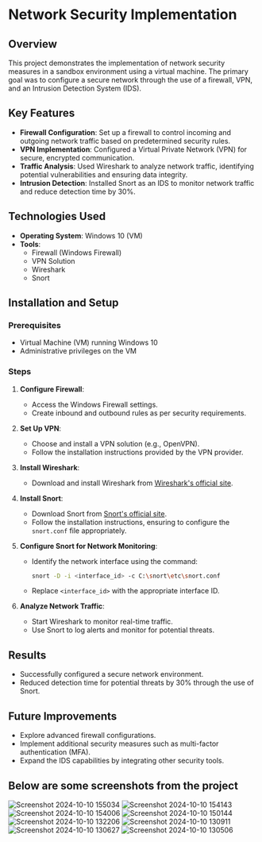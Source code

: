 # Network Security Implementation

## Overview
This project demonstrates the implementation of network security measures in a sandbox environment using a virtual machine. The primary goal was to configure a secure network through the use of a firewall, VPN, and an Intrusion Detection System (IDS). 

## Key Features
- **Firewall Configuration**: Set up a firewall to control incoming and outgoing network traffic based on predetermined security rules.
- **VPN Implementation**: Configured a Virtual Private Network (VPN) for secure, encrypted communication.
- **Traffic Analysis**: Used Wireshark to analyze network traffic, identifying potential vulnerabilities and ensuring data integrity.
- **Intrusion Detection**: Installed Snort as an IDS to monitor network traffic and reduce detection time by 30%.

## Technologies Used
- **Operating System**: Windows 10 (VM)
- **Tools**: 
  - Firewall (Windows Firewall)
  - VPN Solution
  - Wireshark
  - Snort

## Installation and Setup

### Prerequisites
- Virtual Machine (VM) running Windows 10
- Administrative privileges on the VM

### Steps
1. **Configure Firewall**:
   - Access the Windows Firewall settings.
   - Create inbound and outbound rules as per security requirements.

2. **Set Up VPN**:
   - Choose and install a VPN solution (e.g., OpenVPN).
   - Follow the installation instructions provided by the VPN provider.

3. **Install Wireshark**:
   - Download and install Wireshark from [Wireshark's official site](https://www.wireshark.org/).

4. **Install Snort**:
   - Download Snort from [Snort's official site](https://www.snort.org/downloads).
   - Follow the installation instructions, ensuring to configure the `snort.conf` file appropriately.

5. **Configure Snort for Network Monitoring**:
   - Identify the network interface using the command:
     ```bash
     snort -D -i <interface_id> -c C:\snort\etc\snort.conf
     ```
   - Replace `<interface_id>` with the appropriate interface ID.

6. **Analyze Network Traffic**:
   - Start Wireshark to monitor real-time traffic.
   - Use Snort to log alerts and monitor for potential threats.

## Results
- Successfully configured a secure network environment.
- Reduced detection time for potential threats by 30% through the use of Snort.

## Future Improvements
- Explore advanced firewall configurations.
- Implement additional security measures such as multi-factor authentication (MFA).
- Expand the IDS capabilities by integrating other security tools.


## Below are some screenshots from the project
![Screenshot 2024-10-10 155034](https://github.com/user-attachments/assets/837bc245-2f8c-4aeb-a039-61c41bea0c37)
![Screenshot 2024-10-10 154143](https://github.com/user-attachments/assets/c87fc03c-3b61-4aff-8d16-060c98842902)
![Screenshot 2024-10-10 154006](https://github.com/user-attachments/assets/b13cc998-5f16-4fc9-a51e-931ce3a5d76f)
![Screenshot 2024-10-10 150144](https://github.com/user-attachments/assets/26a6fe7b-b89f-42a1-ade9-416a59aced86)
![Screenshot 2024-10-10 132206](https://github.com/user-attachments/assets/ab3ebe89-a48c-4809-b295-5311094d3afe)
![Screenshot 2024-10-10 130911](https://github.com/user-attachments/assets/b59611ac-f840-4254-b84d-621b4cb20768)
![Screenshot 2024-10-10 130627](https://github.com/user-attachments/assets/44901264-eca3-4946-9bb3-b023a148b1b5)
![Screenshot 2024-10-10 130506](https://github.com/user-attachments/assets/f49b8ede-66b1-403f-908e-a8855f4f805a)


